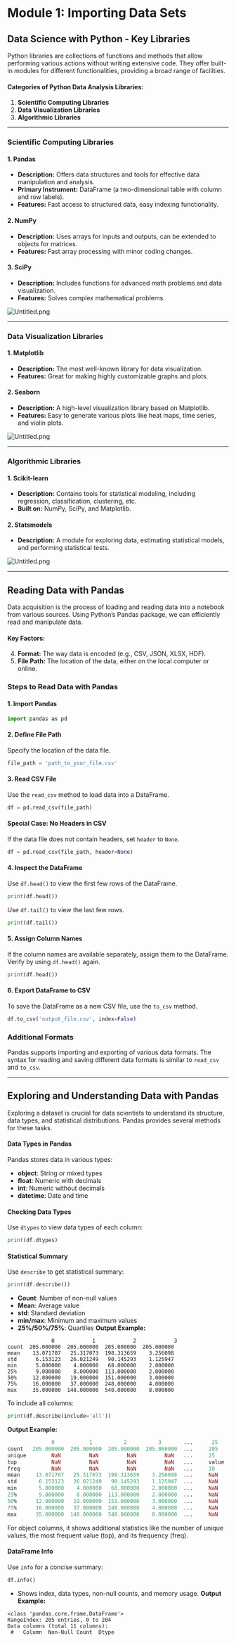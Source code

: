 

# Module 1: Importing Data Sets
## Data Science with Python - Key Libraries
Python libraries are collections of functions and methods that allow performing various actions without writing extensive code. They offer built-in modules for different functionalities, providing a broad range of facilities.
#### Categories of Python Data Analysis Libraries:
1. **Scientific Computing Libraries**
2. **Data Visualization Libraries**
3. **Algorithmic Libraries**

___
### Scientific Computing Libraries
#### 1. **Pandas**
- **Description:** Offers data structures and tools for effective data manipulation and analysis.
- **Primary Instrument:** DataFrame (a two-dimensional table with column and row labels).
- **Features:** Fast access to structured data, easy indexing functionality.
#### 2. **NumPy**
- **Description:** Uses arrays for inputs and outputs, can be extended to objects for matrices.
- **Features:** Fast array processing with minor coding changes.
#### 3. **SciPy**
- **Description:** Includes functions for advanced math problems and data visualization.
- **Features:** Solves complex mathematical problems.

![Untitled.png](https://prod-files-secure.s3.us-west-2.amazonaws.com/03e82b26-cccb-4906-bb56-adabcbdc0655/997ac361-58a8-4f04-bb0f-79fea4baa761/Untitled.png?X-Amz-Algorithm=AWS4-HMAC-SHA256&X-Amz-Content-Sha256=UNSIGNED-PAYLOAD&X-Amz-Credential=ASIAZI2LB4662JWMJEF2%2F20250202%2Fus-west-2%2Fs3%2Faws4_request&X-Amz-Date=20250202T111144Z&X-Amz-Expires=3600&X-Amz-Security-Token=IQoJb3JpZ2luX2VjEN%2F%2F%2F%2F%2F%2F%2F%2F%2F%2F%2FwEaCXVzLXdlc3QtMiJHMEUCIQCdMAEgeIziZlulFNMOFyI4NVODVHZjhuA0w5rDY%2FgnzAIgDBUDIjTvr1ym61LOIcdFZWJ79LmC5EPn3Kdkfp96ad8qiAQI5%2F%2F%2F%2F%2F%2F%2F%2F%2F%2F%2FARAAGgw2Mzc0MjMxODM4MDUiDLLWwOLU%2FrNE7JOmPircA4nAECu7J6O%2Fi9x%2FFkKPOZVCIV80jbIoIRJfqRcMkAQE7NXXUKhid4LBIDX3Fme6DGlLtCrHD2Waa4TL3I%2FNkg676C5vkh2p1EZK919aoc3fP2lgno3lEdBAeHl0P95uH8M1HcBpHVvCPWvN9vIlOnHLQblftDw5gVRBbyZade5dUHoFs1f60qubm%2B5uxJeKDtqfLmMKd5HcWBBS7tFEGQZgZdnyRNGuAhZv1jBM%2BjrCd6JPDW4k%2B9YmCHoZF%2Bj3C7EW9OdOkX2NPxwOcCpiuRooA5rvUKsX8pBdpgpb6482JhHRdOMuQG%2ByY1GxGKadsJHSzs07%2BcPqlw9v52o%2BagSdZp26Ei14TvZD99W%2Fg3%2BgbZzehILuG7cAbKs6xPHtS3Ihwis1i20nduiReyAWkaTp2ZCbOxPAQxUGRPzw%2FeivxnWPH1QMVIgSxtQ7fKB%2FklAoI8bCCnBA1ZEV%2F63LjaTUHWqXMtu%2FsvzHCCImgIMB1zwKpBOupHWIHnLEUy3FelWxGNQsNAG7wBaEN0et98fHLoOFTX%2BVWpagEZSZ0qPIi%2Bj3cXgNSgwWG%2Fobt5yFN5gAHvJBmlDo%2FFOmNEdKbRoSW%2FS7tRUD80PCwrRKDpu1sVLJJypZ2LdDk5%2B9MKKc%2FLwGOqUBakdtpeqlK893a5p0uimnyf2FoHf5sBylwaE5VZaKwKI41a5AOhbpP0g4PF2j%2FRwmkFf0xnnsDDOQpgaVoEs4rPyJShUaesAPQNUl4clreN8GOPWuiyrd%2FxwNSfRfgmBS%2B458ij1etFw%2Fmgh9cWuQI5roYwHAg%2B2j%2BNCL1bJVD%2FmA%2BhjiO311TgLg8DqjeC%2FdvrmMftac8pnBvHyhyePYAe23gkSq&X-Amz-Signature=9533a842800b7b93593c5890c79c6949eacb43600b840942b02fd2169f0355a3&X-Amz-SignedHeaders=host&x-id=GetObject)
___
### Data Visualization Libraries
#### 1. **Matplotlib**
- **Description:** The most well-known library for data visualization.
- **Features:** Great for making highly customizable graphs and plots.
#### 2. **Seaborn**
- **Description:** A high-level visualization library based on Matplotlib.
- **Features:** Easy to generate various plots like heat maps, time series, and violin plots.

![Untitled.png](https://prod-files-secure.s3.us-west-2.amazonaws.com/03e82b26-cccb-4906-bb56-adabcbdc0655/733d1e42-5a53-4fd8-90c1-3d85254369a6/Untitled.png?X-Amz-Algorithm=AWS4-HMAC-SHA256&X-Amz-Content-Sha256=UNSIGNED-PAYLOAD&X-Amz-Credential=ASIAZI2LB4662EMAWOIV%2F20250202%2Fus-west-2%2Fs3%2Faws4_request&X-Amz-Date=20250202T111143Z&X-Amz-Expires=3600&X-Amz-Security-Token=IQoJb3JpZ2luX2VjEN%2F%2F%2F%2F%2F%2F%2F%2F%2F%2F%2FwEaCXVzLXdlc3QtMiJHMEUCIQD2YtvMQAzIrlYb9Sk%2BlntIr1vJBLKavxgUse17bzCimwIgAh6B9abGszVfA4b6V4Mx8Cg%2FblIaQ2YeJupE8K6hrHoqiAQI5%2F%2F%2F%2F%2F%2F%2F%2F%2F%2F%2FARAAGgw2Mzc0MjMxODM4MDUiDEGSYXwLpshuILZ5sCrcAyDjrt8vxjWyr4kLxf2NH6rmYbfqMmyvHvIAsynvnbtDoAtaLMZsIBJg2QTdjubcIzlZ%2FHXqPgC%2BkEt4SXc4vdB3UBUnStEKFK31hESQC0JzrnLVd0nLxFx9%2FsI5gr29F8EHP%2FGOssxKvY1aWqihidmUOIkzIRN5qzmyS9jzPnCgWzZJWkEgG%2FHECA%2BhJGmhDWe%2Fx7%2Bpw30CgPgtH889PLdaqGdYc60vwDJrt0ZOFdwVApscPPt89N9p5quSIOQ526lLSy01tWSbtlNbuaT8eCgXQwBh95ZTXqjZYFTtTaoTeWRw5BZjti0Tb8L%2BFkBR%2F0W2aVffEcrp48WdOERksKOKF7gj1X1vCyWqe7h5S6m7RsF1PBtPx%2FlWRnpJDs4pTuzRlCyMJewInXF14f2gwjp3P80jsB1eLWkcy7SCDReSP81Jfkio4GHRMmQVddYTBoAYt5c0RKh88JleqB1flaWekb%2BHhR9pWMKDpXPzsXsHfl%2BSbCPjZfbRXqsSoJaxTJ2uhGb6UNrMsHTRFP4fSjUllqAE2ZmjtcsV9ipZbJZKIZe%2BrguisJNiZs60hkQh4qsG%2Fkdj0iM%2FxQd%2Frm84ch6T5WmyObN23%2FOqqIufeDMBupWxQrC19zAssQpGMJec%2FLwGOqUBuw9dt5kYR04Z78TeyFUcPq%2BTnZrSOmG4OrH9R%2FWhxcLa1RthufwIeE0stho%2FwsygNcLxtuX8F4nBeyC%2BYL8BdALcbsxJtCZu79BJHiHd0XdYj9vnLYXK%2BIy5Rw0ZqpNJ6nj1HGhqAKURySNCdunXwE4X7u3CJZFUJ0IM8CIIqtBkK4B2rgskijveiitjaxDxY7w6%2B4QztkGlFxhq3rHqKArznZcy&X-Amz-Signature=9b41c16a6e3c334d373137171478ea56668fdffae097e9807c3b3938715bb893&X-Amz-SignedHeaders=host&x-id=GetObject)
___
### Algorithmic Libraries
#### 1. **Scikit-learn**
- **Description:** Contains tools for statistical modeling, including regression, classification, clustering, etc.
- **Built on:** NumPy, SciPy, and Matplotlib.
#### 2. **Statsmodels**
- **Description:** A module for exploring data, estimating statistical models, and performing statistical tests.

![Untitled.png](https://prod-files-secure.s3.us-west-2.amazonaws.com/03e82b26-cccb-4906-bb56-adabcbdc0655/c62885f5-417d-4179-834f-d68f8f2bdf39/Untitled.png?X-Amz-Algorithm=AWS4-HMAC-SHA256&X-Amz-Content-Sha256=UNSIGNED-PAYLOAD&X-Amz-Credential=ASIAZI2LB4662EMAWOIV%2F20250202%2Fus-west-2%2Fs3%2Faws4_request&X-Amz-Date=20250202T111143Z&X-Amz-Expires=3600&X-Amz-Security-Token=IQoJb3JpZ2luX2VjEN%2F%2F%2F%2F%2F%2F%2F%2F%2F%2F%2FwEaCXVzLXdlc3QtMiJHMEUCIQD2YtvMQAzIrlYb9Sk%2BlntIr1vJBLKavxgUse17bzCimwIgAh6B9abGszVfA4b6V4Mx8Cg%2FblIaQ2YeJupE8K6hrHoqiAQI5%2F%2F%2F%2F%2F%2F%2F%2F%2F%2F%2FARAAGgw2Mzc0MjMxODM4MDUiDEGSYXwLpshuILZ5sCrcAyDjrt8vxjWyr4kLxf2NH6rmYbfqMmyvHvIAsynvnbtDoAtaLMZsIBJg2QTdjubcIzlZ%2FHXqPgC%2BkEt4SXc4vdB3UBUnStEKFK31hESQC0JzrnLVd0nLxFx9%2FsI5gr29F8EHP%2FGOssxKvY1aWqihidmUOIkzIRN5qzmyS9jzPnCgWzZJWkEgG%2FHECA%2BhJGmhDWe%2Fx7%2Bpw30CgPgtH889PLdaqGdYc60vwDJrt0ZOFdwVApscPPt89N9p5quSIOQ526lLSy01tWSbtlNbuaT8eCgXQwBh95ZTXqjZYFTtTaoTeWRw5BZjti0Tb8L%2BFkBR%2F0W2aVffEcrp48WdOERksKOKF7gj1X1vCyWqe7h5S6m7RsF1PBtPx%2FlWRnpJDs4pTuzRlCyMJewInXF14f2gwjp3P80jsB1eLWkcy7SCDReSP81Jfkio4GHRMmQVddYTBoAYt5c0RKh88JleqB1flaWekb%2BHhR9pWMKDpXPzsXsHfl%2BSbCPjZfbRXqsSoJaxTJ2uhGb6UNrMsHTRFP4fSjUllqAE2ZmjtcsV9ipZbJZKIZe%2BrguisJNiZs60hkQh4qsG%2Fkdj0iM%2FxQd%2Frm84ch6T5WmyObN23%2FOqqIufeDMBupWxQrC19zAssQpGMJec%2FLwGOqUBuw9dt5kYR04Z78TeyFUcPq%2BTnZrSOmG4OrH9R%2FWhxcLa1RthufwIeE0stho%2FwsygNcLxtuX8F4nBeyC%2BYL8BdALcbsxJtCZu79BJHiHd0XdYj9vnLYXK%2BIy5Rw0ZqpNJ6nj1HGhqAKURySNCdunXwE4X7u3CJZFUJ0IM8CIIqtBkK4B2rgskijveiitjaxDxY7w6%2B4QztkGlFxhq3rHqKArznZcy&X-Amz-Signature=44b6fd2579f6f446d147411e0ab3e3ec1db77a1a86286238096c4edd486a3b05&X-Amz-SignedHeaders=host&x-id=GetObject)
___
## Reading Data with Pandas
Data acquisition is the process of loading and reading data into a notebook from various sources. Using Python’s Pandas package, we can efficiently read and manipulate data.
#### Key Factors:
4. **Format:** The way data is encoded (e.g., CSV, JSON, XLSX, HDF).
5. **File Path:** The location of the data, either on the local computer or online.
### Steps to Read Data with Pandas
#### 1. **Import Pandas**
```python
import pandas as pd
```
#### 2. **Define File Path**
Specify the location of the data file.
```python
file_path = 'path_to_your_file.csv'
```
#### 3. **Read CSV File**
Use the `read_csv` method to load data into a DataFrame.
```python
df = pd.read_csv(file_path)
```
#### Special Case: No Headers in CSV
If the data file does not contain headers, set `header` to `None`.
```python
df = pd.read_csv(file_path, header=None)
```
#### 4. **Inspect the DataFrame**
Use `df.head()` to view the first few rows of the DataFrame.
```python
print(df.head())
```
Use `df.tail()` to view the last few rows.
```python
print(df.tail())
```
#### 5. **Assign Column Names**
If the column names are available separately, assign them to the DataFrame.
Verify by using `df.head()` again.
```python
print(df.head())
```
#### 6. **Export DataFrame to CSV**
To save the DataFrame as a new CSV file, use the `to_csv` method.
```python
df.to_csv('output_file.csv', index=False)
```
### Additional Formats
Pandas supports importing and exporting of various data formats. The syntax for reading and saving different data formats is similar to `read_csv` and `to_csv`.
___
## Exploring and Understanding Data with Pandas
Exploring a dataset is crucial for data scientists to understand its structure, data types, and statistical distributions. Pandas provides several methods for these tasks.
#### Data Types in Pandas
Pandas stores data in various types:
- **object**: String or mixed types
- **float**: Numeric with decimals
- **int**: Numeric without decimals
- **datetime**: Date and time
#### Checking Data Types
Use `dtypes` to view data types of each column:
```python
print(df.dtypes)
```
#### Statistical Summary
Use `describe` to get statistical summary:
```python
print(df.describe())
```
- **Count**: Number of non-null values
- **Mean**: Average value
- **std**: Standard deviation
- **min/max**: Minimum and maximum values
- **25%/50%/75%**: Quartiles
**Output Example:**
```plain text
              0            1            2            3
count  205.000000  205.000000  205.000000  205.000000
mean    13.071707   25.317073  198.313659    3.256098
std      6.153123   26.021249   90.145293    1.125947
min      5.000000    4.000000   68.000000    2.000000
25%      9.000000    8.000000  113.000000    2.000000
50%     12.000000   19.000000  151.000000    3.000000
75%     16.000000   37.000000  248.000000    4.000000
max     35.000000  148.000000  540.000000    8.000000
```
To include all columns:
```python
print(df.describe(include='all'))
```
**Output Example:**
```r
              0           1          2          3       ...      25       26       27
count   205.000000  205.000000  205.000000  205.000000  ...     205      205      205
unique        NaN         NaN         NaN         NaN   ...     25       25       25
top           NaN         NaN         NaN         NaN   ...     value    value    value
freq          NaN         NaN         NaN         NaN   ...     10       10       10
mean     13.071707   25.317073  198.313659    3.256098  ...     NaN      NaN      NaN
std       6.153123   26.021249   90.145293    1.125947  ...     NaN      NaN      NaN
min       5.000000    4.000000   68.000000    2.000000  ...     NaN      NaN      NaN
25%       9.000000    8.000000  113.000000    2.000000  ...     NaN      NaN      NaN
50%      12.000000   19.000000  151.000000    3.000000  ...     NaN      NaN      NaN
75%      16.000000   37.000000  248.000000    4.000000  ...     NaN      NaN      NaN
max      35.000000  148.000000  540.000000    8.000000  ...     NaN      NaN      NaN
```
For object columns, it shows additional statistics like the number of unique values, the most frequent value (top), and its frequency (freq).
#### DataFrame Info
Use `info` for a concise summary:
```python
df.info()
```
- Shows index, data types, non-null counts, and memory usage.
**Output Example:**
```less
<class 'pandas.core.frame.DataFrame'>
RangeIndex: 205 entries, 0 to 204
Data columns (total 11 columns):
 #   Column  Non-Null Count  Dtype
